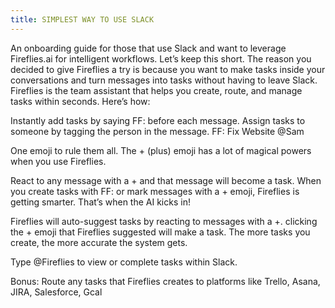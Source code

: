 ```yaml
---
title: SIMPLEST WAY TO USE SLACK
---
```

An onboarding guide for those that use Slack and want to leverage Fireflies.ai for intelligent workflows.
Let’s keep this short. The reason you decided to give Fireflies a try is because you want to make tasks inside your conversations and turn messages into tasks without having to leave Slack.
Fireflies is the team assistant that helps you create, route, and manage tasks within seconds. Here’s how:

Instantly add tasks by saying FF: before each message.
Assign tasks to someone by tagging the person in the message.
FF: Fix Website @Sam

One emoji to rule them all.
The + (plus) emoji has a lot of magical powers when you use Fireflies.

React to any message with a + and that message will become a task.
When you create tasks with FF: or mark messages with a + emoji, Fireflies is getting smarter. That’s when the AI kicks in!

Fireflies will auto-suggest tasks by reacting to messages with a +.
clicking the + emoji that Fireflies suggested will make a task.
The more tasks you create, the more accurate the system gets.

Type @Fireflies to view or complete tasks within Slack.

Bonus: Route any tasks that Fireflies creates to platforms like Trello, Asana, JIRA, Salesforce, Gcal
